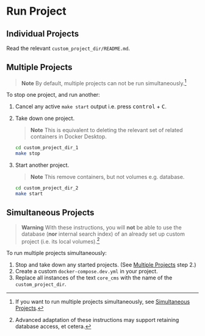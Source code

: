 # Run Project

## Individual Projects

Read the relevant `custom_project_dir/README.md`.

## Multiple Projects

> **Note**
> By default, multiple projects can not be run simultaneously.[^1]

To stop one project, and run another:

1. Cancel any active `make start` output i.e. press <kbd>control</kbd> + <kbd>C</kbd>.

2. Take down one project.

    > **Note**
    > This is equivalent to deleting the relevant set of related containers in Docker Desktop.

    ```sh
    cd custom_project_dir_1
    make stop
    ```

3. Start another project.

    > **Note**
    > This remove containers, but not volumes e.g. database.

    ```sh
    cd custom_project_dir_2
    make start
    ```

[^1]: If you want to run multiple projects simultaneously, see [Simultaneous Projects](#simultaneous-projects).

## Simultaneous Projects

> **Warning**
> With these instructions, you will **not** be able to use the database (**nor** internal search index) of an already set up custom project (i.e. its local volumes).[^2]

To run multiple projects simultaneously:

1. Stop and take down any started projects. (See [Multiple Projects](#multiple-projects) step 2.)
2. Create a custom `docker-compose.dev.yml` in your project.
3. Replace all instances of the text `core_cms` with the name of the `custom_project_dir`.

[^2]: Advanced adaptation of these instructions may support retaining database access, et cetera.
